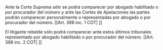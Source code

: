 Ante la Corte Suprema sólo se podrá comparecer por abogado habilitado o por procurador del número y ante las Cortes de Apelaciones las partes podrán comparecer personalmente o representadas por abogado o por procurador del número. [[Art. 398 inc. 1 COT| ]]

El litigante rebelde sólo podrá comparecer ante estos últimos tribunales representado por abogado habilitado o por procurador del número. [[Art. 398 inc. 2 COT| ]]